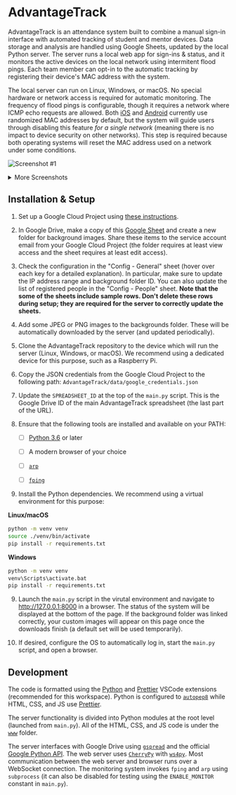 # AdvantageTrack

AdvantageTrack is an attendance system built to combine a manual sign-in interface with automated tracking of student and mentor devices. Data storage and analysis are handled using Google Sheets, updated by the local Python server. The server runs a local web app for sign-ins & status, and it monitors the active devices on the local network using intermitent flood pings. Each team member can opt-in to the automatic tracking by registering their device's MAC address with the system.

The local server can run on Linux, Windows, or macOS. No special hardware or network access is required for automatic monitoring. The frequency of flood pings is configurable, though it requires a network where ICMP echo requests are allowed. Both [iOS](https://support.apple.com/HT211227) and [Android](https://source.android.com/devices/tech/connect/wifi-mac-randomization-behavior) currently use randomized MAC addresses by default, but the system will guide users through disabling this feature _for a single network_ (meaning there is no impact to device security on other networks). This step is required because both operating systems will reset the MAC address used on a network under some conditions.

![Screenshot #1](screenshots/img-1.png)

<details>
<summary>More Screenshots</summary>

![Screenshot #2](screenshots/img-2.png)

![Screenshot #3](screenshots/img-3.png)

</details>

## Installation & Setup

1. Set up a Google Cloud Project using [these instructions](GOOGLE.md).

2. In Google Drive, make a copy of this [Google Sheet](https://docs.google.com/spreadsheets/d/1_HIqFQeiEvepSQrMH_Ok9_99gfpYHOPBduymgrEUjlQ/edit?usp=sharing) and create a new folder for background images. Share these items to the service account email from your Google Cloud Project (the folder requires at least view access and the sheet requires at least edit access).

3. Check the configuration in the "Config - General" sheet (hover over each key for a detailed explanation). In particular, make sure to update the IP address range and background folder ID. You can also update the list of registered people in the "Config - People" sheet. **Note that the some of the sheets include sample rows. Don't delete these rows during setup; they are required for the server to correctly update the sheets.**

4. Add some JPEG or PNG images to the backgrounds folder. These will be automatically downloaded by the server (and updated periodically).

5. Clone the AdvantageTrack repository to the device which will run the server (Linux, Windows, or macOS). We recommend using a dedicated device for this purpose, such as a Raspberry Pi.

6. Copy the JSON credentials from the Google Cloud Project to the following path: `AdvantageTrack/data/google_credentials.json`

7. Update the `SPREADSHEET_ID` at the top of the `main.py` script. This is the Google Drive ID of the main AdvantageTrack spreadsheet (the last part of the URL).

8. Ensure that the following tools are installed and available on your PATH:

    - [ ] [Python 3.6](https://www.python.org/downloads/) or later

    - [ ] A modern browser of your choice

    - [ ] [`arp`](https://linuxhint.com/arp-command-linux/)

    - [ ] [`fping`](http://fping.org)

9. Install the Python dependencies. We recommend using a virtual environment for this purpose:

**Linux/macOS**

```bash
python -m venv venv
source ./venv/bin/activate
pip install -r requirements.txt
```

**Windows**

```bat
python -m venv venv
venv\Scripts\activate.bat
pip install -r requirements.txt
```

9. Launch the `main.py` script in the virutal environment and navigate to http://127.0.0.1:8000 in a browser. The status of the system will be displayed at the bottom of the page. If the background folder was linked correctly, your custom images will appear on this page once the downloads finish (a default set will be used temporarily).

10. If desired, configure the OS to automatically log in, start the `main.py` script, and open a browser.

## Development

The code is formatted using the [Python](https://marketplace.visualstudio.com/items?itemName=ms-python.python) and [Prettier](https://marketplace.visualstudio.com/items?itemName=esbenp.prettier-vscode) VSCode extensions (recommended for this workspace). Python is configured to [`autopep8`](https://pypi.org/project/autopep8/) while HTML, CSS, and JS use [Prettier](https://prettier.io).

The server functionality is divided into Python modules at the root level (launched from `main.py`). All of the HTML, CSS, and JS code is under the [`www`](www) folder.

The server interfaces with Google Drive using [`gspread`](https://pypi.org/project/gspread/) and the official [Google Python API](https://pypi.org/project/google-api-python-client). The web server uses [`CherryPy`](https://cherrypy.dev) with [`ws4py`](https://ws4py.readthedocs.io/en/latest/). Most communication between the web server and browser runs over a WebSocket connection. The monitoring system invokes `fping` and `arp` using `subprocess` (it can also be disabled for testing using the `ENABLE_MONITOR` constant in `main.py`).

